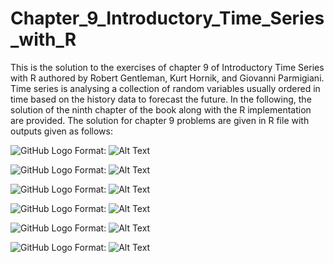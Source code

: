 # Chapter_9_Introductory_Time_Series_with_R

This is the solution to the exercises of chapter 9 of Introductory Time Series with R authored by Robert Gentleman, Kurt Hornik, and Giovanni Parmigiani. Time series is analysing a collection of random variables usually ordered in time based on the history data to forecast the future. In the following, the solution of the ninth chapter of the book along with the R implementation are provided. The solution for chapter 9 problems are given in R file with outputs given as follows:

![GitHub Logo](/quad1.png)
Format: ![Alt Text](https://github.com/vahidNaghshin/Chapter_9_Introductory_Time_Series_with_R/blob/master/spec_x.png)


![GitHub Logo](/quad1.png)
Format: ![Alt Text](https://github.com/vahidNaghshin/Chapter_9_Introductory_Time_Series_with_R/blob/master/spec_x_y_z.png)

![GitHub Logo](/quad1.png)
Format: ![Alt Text](https://github.com/vahidNaghshin/Chapter_9_Introductory_Time_Series_with_R/blob/master/ts_acf_spec.png)

![GitHub Logo](/quad1.png)
Format: ![Alt Text](https://github.com/vahidNaghshin/Chapter_9_Introductory_Time_Series_with_R/blob/master/spec_x.png)

![GitHub Logo](/quad1.png)
Format: ![Alt Text](https://github.com/vahidNaghshin/Chapter_9_Introductory_Time_Series_with_R/blob/master/spec_x.png)

![GitHub Logo](/quad1.png)
Format: ![Alt Text](https://github.com/vahidNaghshin/Chapter_9_Introductory_Time_Series_with_R/blob/master/spec_x.png)


